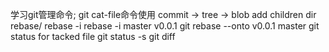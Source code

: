 学习git管理命令;
git cat-file命令使用
commit -> tree -> blob
add children dir
rebase/
rebase -i
rebase -i master v0.0.1
git rebase --onto v0.0.1 master
git status for tacked file
git status -s
git diff
